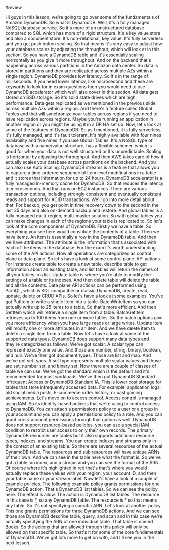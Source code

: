  #review

Hi guys in this lesson, we're going to go over some of the fundamentals of Amazon DynamoDB. So what is DynamoDB. Well, it's a fully managed NoSQL database service. So it's more of an unstructured database compared to SQL which has more of a rigid structure. It's a key value store and also a document store. It's non-relational, key value. It's fully serverless and you get push button scaling. So that means it's very easy to adjust how your database scales by adjusting the throughput, which will look at in this section. So you have a DynamoDB table and it's essentially scaling horizontally as you give it more throughput. And on the backend that's happening across various partitions in the Amazon data center. So data is stored in partitions and they are replicated across multiple AZs within a single region. DynamoDB provides low latency. So it's in the range of milliseconds. If you need lower latency, like microsecond and these are keywords to look for in exam questions then you would need to use DynamoDB accelerator which we'll also cover in this section. All data gets stored on SSD storage. So it's solid state drives which are high performance. Data gets replicated as we mentioned in the previous slide across multiple AZs within a region. And there's a feature called Global Tables and that will synchronize your tables across regions if you need to have replication across regions. Maybe you're running an application in another region or you might be using it in a DR HA set up. Now, let's look at some of the features of DynamoDB. So as I mentioned, it is fully serverless, it's fully managed, and it's fault tolerant. It's highly available with four nines availability and five nines if you use Global Tables. It's a NoSQL type of database with a name/value structure, has a flexible schemer, which is good for when your data is not well structured or it's unpredictable. Scaling is horizontal by adjusting the throughput. And then AWS takes care of how it actually scales your database across partitions on the backend. And you can also use Auto Scaling. DynamoDB streams is a feature that allows you to capture a time-ordered sequence of item level modifications in a table and it stores that information for up to 24 hours. DynamoDB accelerator is a fully managed in-memory cache for DynamoDB. So that reduces the latency to microseconds. And that runs on EC2 instances. There are various transaction options, including strongly consistent and eventually consistent reads and support for ACID transactions. We'll go into more detail about that. For backup, you get point in time recovery down to the second in the last 35 days and also on-demand backup and restore. And global tables is a fully managed multi-region, multi-master solution. So with global tables you can make changes in each of the regions your table is replicated to. So let's look at the core components of DynamoDB. Firstly we have a table. So everything you see here would constitute the contents of a table. Then we have items. An item is essentially a row in the DynamoDB table. And then we have attributes. The attribute is the information that's associated with each of the items in the database. For the exam it's worth understanding some of the API actions. Now all operations are categorized as control plane or data plane. So let's have a look at some control plane. API actions. For instance create table to create a new table, describe table to get information about an existing table, and list tables will return the names of all your tables in a list. Update table is where you're able to modify the settings of a table or its indexes. And then delete table will delete the table and all the contents. Data plane API actions can be performed using PartiQL, which is SQL compatible or classic DynamoDB, create, read, update, delete or CRUD APIs. So let's have a look at some examples. You've got PutItem to write a single item into a table. BatchWriteItem so you can actually write up to 25 items to a table. So that's more efficient. And then GetItem which will retrieve a single item from a table. BatchGetItem retrieves up to 100 items from one or more tables. So the batch options give you more efficiency when you have large reads or large writes. Update item will modify one or more attributes in an item. And we have delete item to delete a single item from a table. Now let's have a look at some of the supported data types. DynamoDB does support many data types and they're categorized as follows. We've got scalar. A scalar type can represent exactly one value. And those are number, string, binary, boolean, and null. We've then got document types. Those are list and map. And we've got set types. A set type represents multiple scalar values and those are set, number set, and binary set. Now there are a couple of classes of table we can use. We've got the standard which is the default and it's recommended for most workloads. We've then got DynamoDB Standard Infrequent Access or DynamoDB Standard IA. This is lower cost storage for tables that store infrequently accessed data. For example, application logs, old social media posts, E-commerce order history, or past gaming achievements. Let's move on to access control. Access control is managed using IAM. So its identity-based policies that we're using to control access to DynamoDB. You can attach a permissions policy to a user or a group in your account and you can apply a permissions policy to a role. And you can grant cross-account permissions through that option as well. DynamoDB does not support resource-based policies. you can use a special IAM condition to restrict user access to only their own records. The primary DynamoDB resources are tables but it also supports additional resource types, indexes, and streams. You can create indexes and streams only in the context of an existing table. So there are several resources of the actual DynamoDB table. The resources and sub resources will have unique ARNs of their own. And we can see in the table here what the format is. So we've got a table, an index, and a stream and you can see the format of the ARN. Of course where it's highlighted in red that's that's where you would actually replace these values with your region, your account ID, and then your table name or your stream label. Now let's have a look at a couple of example policies. The following example policy grants permissions for one DynamoDB action. That's DynamoDB list tables. So we can see the policy here. The effect is allow. The action is DynamoDB list tables. The resource in this case is *, so any DynamoDB table. The resource is * so that means any table. So it's not specifying a specific ARN. Let's look at another policy. This one grants permissions for three DynamoDB actions. And we can see those are DynamoDB describe table, query, and scan and in this case we're actually specifying the ARN of one individual table. That table is named Books. So the actions that are allowed through this policy will only be allowed on that specific table. So that's it for some of the core fundamentals of DynamoDB. We've got lots more to get on with, and I'll see you in the next lesson.